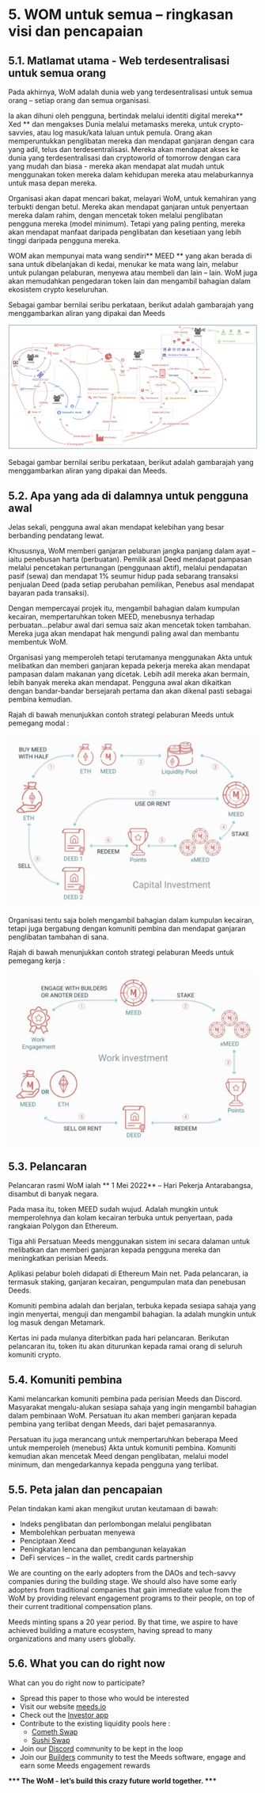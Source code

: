 # 5. WOM untuk semua – ringkasan visi dan pencapaian

## 5.1. Matlamat utama - Web terdesentralisasi untuk semua orang

Pada akhirnya, WoM adalah dunia web yang terdesentralisasi untuk semua orang – setiap orang dan semua organisasi.

Ia akan dihuni oleh pengguna, bertindak melalui identiti digital mereka** Xed ** dan mengakses Dunia melalui metamasks mereka, untuk crypto-savvies, atau log masuk/kata laluan untuk pemula. Orang akan memperuntukkan penglibatan mereka dan mendapat ganjaran dengan cara yang adil, telus dan terdesentralisasi. Mereka akan mendapat akses ke dunia yang terdesentralisasi dan cryptoworld of tomorrow dengan cara yang mudah dan biasa - mereka akan mendapat alat mudah untuk menggunakan token mereka dalam kehidupan mereka atau melaburkannya untuk masa depan mereka.

Organisasi akan dapat mencari bakat, melayari WoM, untuk kemahiran yang terbukti dengan betul. Mereka akan mendapat ganjaran untuk penyertaan mereka dalam rahim, dengan mencetak token melalui penglibatan pengguna mereka (model minimum). Tetapi yang paling penting, mereka akan mendapat manfaat daripada penglibatan dan kesetiaan yang lebih tinggi daripada pengguna mereka.

WOM akan mempunyai mata wang sendiri** MEED ** yang akan berada di sana untuk dibelanjakan di kedai, menukar ke mata wang lain, melabur untuk pulangan pelaburan, menyewa atau membeli dan lain – lain. WoM juga akan memudahkan pengedaran token lain dan mengambil bahagian dalam ekosistem crypto keseluruhan.

Sebagai gambar bernilai seribu perkataan, berikut adalah gambarajah yang menggambarkan aliran yang dipakai dan Meeds

![WoM and Meeds flows](en/img/wom-flows.png)

Sebagai gambar bernilai seribu perkataan, berikut adalah gambarajah yang menggambarkan aliran yang dipakai dan Meeds.

## 5.2. Apa yang ada di dalamnya untuk pengguna awal

Jelas sekali, pengguna awal akan mendapat kelebihan yang besar berbanding pendatang lewat.

Khususnya, WoM memberi ganjaran pelaburan jangka panjang dalam ayat – iaitu penebusan harta (perbuatan). Pemilik asal Deed mendapat pampasan melalui pencetakan pertunangan (penggunaan aktif), melalui pendapatan pasif (sewa) dan mendapat 1% seumur hidup pada sebarang transaksi penjualan Deed (pada setiap perubahan pemilikan, Penebus asal mendapat bayaran pada transaksi).

Dengan mempercayai projek itu, mengambil bahagian dalam kumpulan kecairan, mempertaruhkan token MEED, menebusnya terhadap perbuatan...pelabur awal dari semua saiz akan mencetak token tambahan. Mereka juga akan mendapat hak mengundi paling awal dan membantu membentuk WoM.

Organisasi yang memperoleh tetapi terutamanya menggunakan Akta untuk melibatkan dan memberi ganjaran kepada pekerja mereka akan mendapat pampasan dalam makanan yang dicetak. Lebih adil mereka akan bermain, lebih banyak mereka akan mendapat. Pengguna awal akan dikaitkan dengan bandar-bandar bersejarah pertama dan akan dikenal pasti sebagai pembina kemudian.

Rajah di bawah menunjukkan contoh strategi pelaburan Meeds untuk pemegang modal :

![Meeds investment strategy for capital holders](en/img/invest-capital.png)

Organisasi tentu saja boleh mengambil bahagian dalam kumpulan kecairan, tetapi juga bergabung dengan komuniti pembina dan mendapat ganjaran penglibatan tambahan di sana.

Rajah di bawah menunjukkan contoh strategi pelaburan Meeds untuk pemegang kerja :

![Meeds investment strategy for work holders](en/img/invest-work.png)

## 5.3. Pelancaran

Pelancaran rasmi WoM ialah ** 1 Mei 2022** – Hari Pekerja Antarabangsa, disambut di banyak negara.

Pada masa itu, token MEED sudah wujud. Adalah mungkin untuk memperolehnya dan kolam kecairan terbuka untuk penyertaan, pada rangkaian Polygon dan Ethereum.

Tiga ahli Persatuan Meeds menggunakan sistem ini secara dalaman untuk melibatkan dan memberi ganjaran kepada pengguna mereka dan meningkatkan perisian Meeds.

Aplikasi pelabur boleh didapati di Ethereum Main net. Pada pelancaran, ia termasuk staking, ganjaran kecairan, pengumpulan mata dan penebusan Deeds.

Komuniti pembina adalah dan berjalan, terbuka kepada sesiapa sahaja yang ingin menyertai, menguji dan mengambil bahagian. Ia adalah mungkin untuk log masuk dengan Metamark.

Kertas ini pada mulanya diterbitkan pada hari pelancaran. Berikutan pelancaran itu, token itu akan diturunkan kepada ramai orang di seluruh komuniti crypto.

## 5.4. Komuniti pembina

Kami melancarkan komuniti pembina pada perisian Meeds dan Discord. Masyarakat mengalu-alukan sesiapa sahaja yang ingin mengambil bahagian dalam pembinaan WoM. Persatuan itu akan memberi ganjaran kepada pembina yang terlibat dengan Meeds, dari bajet pemasarannya.

Persatuan itu juga merancang untuk mempertaruhkan beberapa Meed untuk memperoleh (menebus) Akta untuk komuniti pembina. Komuniti kemudian akan mencetak Meed dengan penglibatan, melalui model minimum, dan mengedarkannya kepada pengguna yang terlibat.

## 5.5. Peta jalan dan pencapaian

Pelan tindakan kami akan mengikut urutan keutamaan di bawah:

- Indeks penglibatan dan perlombongan melalui penglibatan
- Membolehkan perbuatan menyewa
- Penciptaan Xeed
- Peningkatan lencana dan pembangunan kelayakan
- DeFi services – in the wallet, credit cards partnership

We are counting on the early adopters from the DAOs and tech-savvy companies during the building stage. We should also have some early adopters from traditional companies that gain immediate value from the WoM by providing relevant engagement programs to their people, on top of their current traditional compensation plans.

Meeds minting spans a 20 year period. By that time, we aspire to have achieved building a mature ecosystem, having spread to many organizations and many users globally.

## 5.6. What you can do right now

What can you do right now to participate?

- Spread this paper to those who would be interested
- Visit our website [meeds.io](https://www.meeds.io/)
- Check out the [Investor app](https://meeds.io/investors)
- Contribute to the existing liquidity pools here :
  - [Cometh Swap](https://swap.cometh.io/)
  - [Sushi Swap](https://sushi.com)
- Join our [Discord](https://discord.com/invite/hAuADSq3) community to be kept in the loop
- Join our [Builders](https://meeds.io/builders) community to test the Meeds software, engage and earn some Meeds engagement rewards

**\*\*\* The WoM - let’s build this crazy future world together. \*\*\***